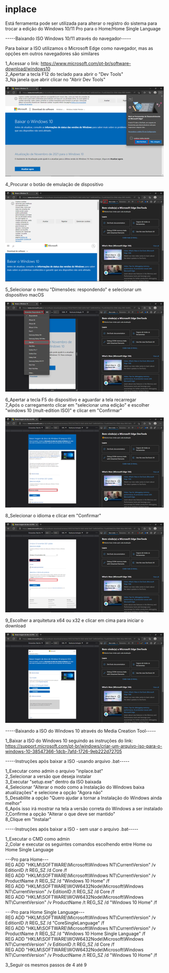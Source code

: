 # inplace

Está ferramenta pode ser utilizada para alterar o registro do sistema para trocar a edição do Windows 10/11 Pro para o Home/Home Single Language  

-----Baixando ISO Windows 10/11 através do navegador-----  
  
Para baixar a ISO utilizamos o Microsoft Edge como navegador, mas as opções em outros navegadores são similares  
  
1_Acessar o link: https://www.microsoft.com/pt-br/software-download/windows10  
2_Apertar a tecla F12 do teclado para abrir o "Dev Tools"  
3_Na janela que abrir clicar no "Abrir Dev Tools"  
  
![Como abrir Dev Tools](prints/print1.png)  
  
4_Procurar o botão de emulação de dispositivo  
  
![Botão emulação de dispositivo](prints/print2.png) 
  
5_Selecionar o menu "Dimensões: respondendo" e selecionar um dispositivo macOS  
  
![Emulando dispositivo macOS](prints/print3.png) 
  
6_Apertar a tecla F5 do dispositivo e aguardar a tela recarregar  
7_Após o carregamento clicar em "selecionar uma edição" e escolher "windows 10 (mult-edition ISO)" e clicar em "Confirmar"  
  
![Selecionando a edição](prints/print4.png) 
  
8_Selecionar o idioma e clicar em "Confirmar" 
  
![Selecionando o idioma](prints/print5.png) 
  
9_Escolher a arquitetura x64 ou x32 e clicar em cima para iniciar o download  
  
![Selecionando a arquitetura](prints/print6.png)  
  
  
  
-----Baixando a ISO do Windows 10 através do Media Creation Tool-----  
  
1_Baixar a ISO do Windows 10 seguindo as instruções do link: https://support.microsoft.com/pt-br/windows/criar-um-arquivo-iso-para-o-windows-10-38547366-1dcb-7afd-1726-9eb222d72705  
  
  
  
-----Instruções após baixar a ISO -usando arquivo .bat-----  
  
1_Executar como admin o arquivo "inplace.bat"  
2_Selecionar a versão que deseja instalar  
3_Executar "setup.exe" dentro da ISO baixada  
4_Selecionar "Alterar o modo como a Instalação do Windows baixa atualizações" e selecione a opção "Agora não"   
5_Desabilite a opção "Quero ajudar a tornar a Instalação do Windows ainda melhor"  
6_Após isso irá mostrar na tela a versão correta do Windows a ser instalado  
7_Confirme a opção "Alterar o que deve ser mantido"  
8_Clique em "Instalar"  
  
  
  
-----Instruções após baixar a ISO - sem usar o arquivo .bat-----  
  
1_Executar o CMD como admin  
2_Colar e executar os seguintes comandos escolhendo entre Home ou Home Single Language  
  
---Pro para Home---  
REG ADD "HKLM\SOFTWARE\Microsoft\Windows NT\CurrentVersion" /v EditionID /t REG_SZ /d Core /f  
REG ADD "HKLM\SOFTWARE\Microsoft\Windows NT\CurrentVersion" /v ProductName /t REG_SZ /d "Windows 10 Home" /f  
REG ADD "HKLM\SOFTWARE\WOW6432Node\Microsoft\Windows NT\CurrentVersion"  /v EditionID /t REG_SZ /d Core /f  
REG ADD "HKLM\SOFTWARE\WOW6432Node\Microsoft\Windows NT\CurrentVersion"  /v ProductName /t REG_SZ /d "Windows 10 Home" /f  

---Pro para Home Single Language---  
REG ADD "HKLM\SOFTWARE\Microsoft\Windows NT\CurrentVersion" /v EditionID /t REG_SZ /d "CoreSingleLanguage" /f  
REG ADD "HKLM\SOFTWARE\Microsoft\Windows NT\CurrentVersion" /v ProductName /t REG_SZ /d "Windows 10 Home Single Language" /f  
REG ADD "HKLM\SOFTWARE\WOW6432Node\Microsoft\Windows NT\CurrentVersion"  /v EditionID /t REG_SZ /d Core /f  
REG ADD "HKLM\SOFTWARE\WOW6432Node\Microsoft\Windows NT\CurrentVersion"  /v ProductName /t REG_SZ /d "Windows 10 Home" /f  
  
3_Seguir os mesmos passos de 4 até 9  






